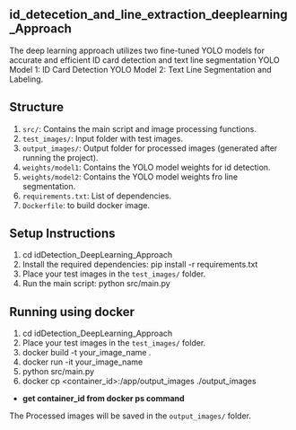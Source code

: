 ## id_detecetion_and_line_extraction_deeplearning_Approach

The deep learning approach utilizes two fine-tuned YOLO models for accurate and efficient 
ID card detection and text line segmentation
YOLO Model 1: ID Card Detection
YOLO Model 2: Text Line Segmentation and Labeling.

## Structure

1. `src/`: Contains the main script and image processing functions.
2. `test_images/`: Input folder with test images.
3. `output_images/`: Output folder for processed images (generated after running the project).
4. `weights/model1`: Contains the YOLO model weights for id detection.
5. `weights/model2`: Contains the YOLO model weights fro line segmentation.
6. `requirements.txt`: List of dependencies.
7. `Dockerfile`: to build docker image.

## Setup Instructions
1. cd idDetection_DeepLearning_Approach
2. Install the required dependencies:
    pip install -r requirements.txt
3. Place your test images in the `test_images/` folder.
4. Run the main script:
    python src/main.py

## Running using docker
1. cd idDetection_DeepLearning_Approach
2. Place your test images in the `test_images/` folder.
3. docker build -t your_image_name .
4. docker run -it your_image_name
5. python src/main.py
6. docker cp <container_id>:/app/output_images ./output_images
- **get container_id from docker ps command**

The Processed images will be saved in the `output_images/` folder.

